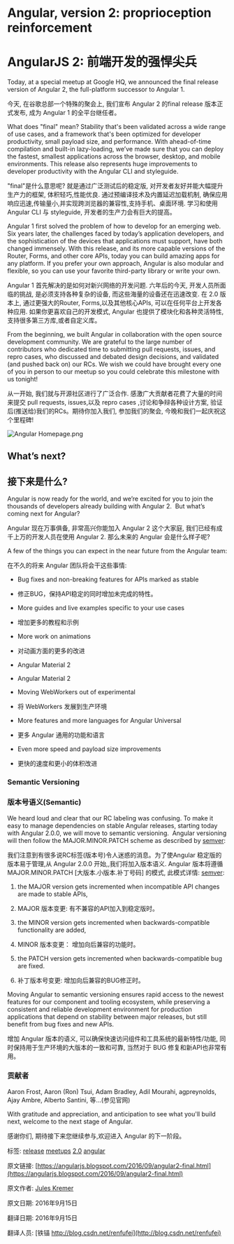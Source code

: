 # Angular, version 2: proprioception reinforcement

# AngularJS 2: 前端开发的强悍尖兵


Today, at a special meetup at Google HQ, we announced the final release version of Angular 2, the full-platform successor to Angular 1.

今天, 在谷歌总部一个特殊的聚会上, 我们宣布 Angular 2 的final release 版本正式发布, 成为 Angular 1 的全平台继任者。


What does "final" mean? Stability that's been validated across a wide range of use cases, and a framework that's been optimized for developer productivity, small payload size, and performance. With ahead-of-time compilation and built-in lazy-loading, we’ve made sure that you can deploy the fastest, smallest applications across the browser, desktop, and mobile environments. This release also represents huge improvements to developer productivity with the Angular CLI and styleguide.

"final"是什么意思呢? 就是通过广泛测试后的稳定版, 对开发者友好并能大幅提升生产力的框架, 体积轻巧,性能优良. 通过预编译技术及内置延迟加载机制, 确保应用响应迅速,传输量小,并实现跨浏览器的兼容性,支持手机、桌面环境. 学习和使用 Angular CLI 与 styleguide, 开发者的生产力会有巨大的提高。


Angular 1 first solved the problem of how to develop for an emerging web. Six years later, the challenges faced by today’s application developers, and the sophistication of the devices that applications must support, have both changed immensely. With this release, and its more capable versions of the Router, Forms, and other core APIs, today you can build amazing apps for any platform. If you prefer your own approach, Angular is also modular and flexible, so you can use your favorite third-party library or write your own.

Angular 1 首先解决的是如何对新兴网络的开发问题. 六年后的今天, 开发人员所面临的挑战, 是必须支持各种复杂的设备, 而这些海量的设备还在迅速改变. 在 2.0 版本上, 通过更强大的Router, Forms,以及其他核心APIs, 可以在任何平台上开发各种应用. 如果你更喜欢自己的开发模式, Angular 也提供了模块化和各种灵活特性, 支持很多第三方库,或者自定义库。


From the beginning, we built Angular in collaboration with the open source development community. We are grateful to the large number of contributors who dedicated time to submitting pull requests, issues, and repro cases, who discussed and debated design decisions, and validated (and pushed back on) our RCs. We wish we could have brought every one of you in person to our meetup so you could celebrate this milestone with us tonight!

从一开始, 我们就与开源社区进行了广泛合作. 感激广大贡献者花费了大量的时间来提交 pull requests, issues,以及 repro cases ,讨论和争辩各种设计方案, 验证后(推送给)我们的RCs。期待你加入我们, 参加我们的聚会, 今晚和我们一起庆祝这个里程碑!


![Angular Homepage.png](https://lh6.googleusercontent.com/Eduq1SGmav17xp4hg91xMSt3DA1bS-zvZbo4TLwLf43Bu1XmIOSJyeb-H2HTeQEXHdTJvSVCMmuWXwZJpKwT_XmKpKEh-4x1eZgsmjRvu2YTKzPqSxn_XRkecD9rMqmOo0gMNybF)



## What’s next?

## 接下来是什么?


Angular is now ready for the world, and we’re excited for you to join the thousands of developers already building with Angular 2.  But what’s coming next for Angular?

Angular 现在万事俱备, 非常高兴你能加入 Angular 2 这个大家庭, 我们已经有成千上万的开发人员在使用 Angular 2. 那么未来的 Angular 会是什么样子呢?


A few of the things you can expect in the near future from the Angular team:

在不久的将来 Angular 团队将会干这些事情:


*   Bug fixes and non-breaking features for APIs marked as stable

* 修正BUG，保持API稳定的同时增加未完成的特性。


*   More guides and live examples specific to your use cases

* 增加更多的教程和示例


*   More work on animations

* 对动画方面的更多的改进


*   Angular Material 2

* Angular Material 2


*   Moving WebWorkers out of experimental

* 将 WebWorkers 发展到生产环境


*   More features and more languages for Angular Universal

* 更多 Angular 通用的功能和语言


*   Even more speed and payload size improvements

* 更快的速度和更小的体积改进


### Semantic Versioning

### 版本号语义(Semantic)


We heard loud and clear that our RC labeling was confusing. To make it easy to manage dependencies on stable Angular releases, starting today with Angular 2.0.0, we will move to semantic versioning.  Angular versioning will then follow the MAJOR.MINOR.PATCH scheme as described by [semver](http://semver.org/spec/v2.0.0.html):

我们注意到有很多说RC标签(版本号)令人迷惑的消息。为了使Angular 稳定版的版本易于管理,从 Angular 2.0.0 开始,,我们将加入版本语义. Angular 版本将遵循 MAJOR.MINOR.PATCH [大版本.小版本.补丁号码] 的模式, 此模式详情: [semver](http://semver.org/spec/v2.0.0.html):


1.  the MAJOR version gets incremented when incompatible API changes are made to stable APIs,

1. MAJOR 版本变更: 有不兼容的API加入到稳定版时。



2.  the MINOR version gets incremented when backwards-compatible functionality are added,

2. MINOR 版本变更： 增加向后兼容的功能时。



3.  the PATCH version gets incremented when backwards-compatible bug are fixed.

3. 补丁版本号变更: 增加向后兼容的BUG修正时。



Moving Angular to semantic versioning ensures rapid access to the newest features for our component and tooling ecosystem, while preserving a consistent and reliable development environment for production applications that depend on stability between major releases, but still benefit from bug fixes and new APIs.

增加 Angular 版本的语义, 可以确保快速访问组件和工具系统的最新特性/功能, 同时保持用于生产环境的大版本的一致和可靠, 当然对于 BUG 修复和新API也非常有用。



### 贡献者

Aaron Frost, Aaron (Ron) Tsui, Adam Bradley, Adil Mourahi, agpreynolds, Ajay Ambre, Alberto Santini, 等...(参见官网)



With gratitude and appreciation, and anticipation to see what you'll build next, welcome to the next stage of Angular.

感谢你们, 期待接下来您继续参与,欢迎进入 Angular 的下一阶段。


标签: [release](https://angularjs.blogspot.com/search/label/release) [meetups](https://angularjs.blogspot.com/search/label/meetups) [2.0](https://angularjs.blogspot.com/search/label/2.0) [angular](https://angularjs.blogspot.com/search/label/angular)




原文链接: [https://angularjs.blogspot.com/2016/09/angular2-final.html](https://angularjs.blogspot.com/2016/09/angular2-final.html)

原文作者: [Jules Kremer](https://plus.google.com/104150333906782649461)

原文日期: 2016年9月15日

翻译日期: 2016年9月15日

翻译人员: [铁锚 http://blog.csdn.net/renfufei](http://blog.csdn.net/renfufei)
